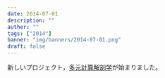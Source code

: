 ```yaml
---
date: 2014-07-01
description: ""
auther: ""
tags: ["2014"]
banner: "img/banners/2014-07-01.png"
draft: false
---
```

新しいプロジェクト，[多元計算解剖学](http://wiki.tagen-compana.org/mediawiki/index.php/Main_Page)が始まりました。
